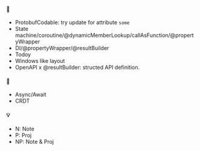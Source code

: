 #### 🔨
- ProtobufCodable: try update for attribute `some`
- State machine/coroutine/@dynamicMemberLookup/callAsFunction/@propertyWrapper
- DI/@propertyWrapper/@resultBuilder
- Todoy
- Windows like layout
- OpenAPI x @resultBuilder: structed API definition.

#### 📝
- Async/Await
- CRDT

#### 💡

- N: Note
- P: Proj
- NP: Note & Proj
